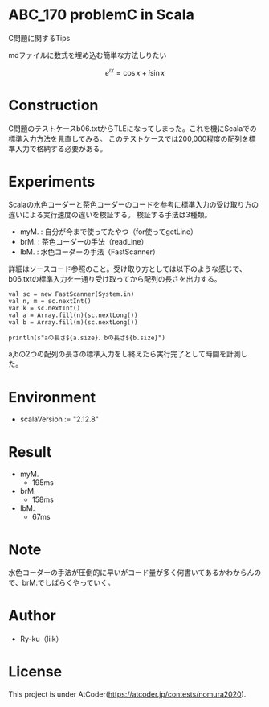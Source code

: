 # ABC_170 problemC in Scala

C問題に関するTips

mdファイルに数式を埋め込む簡単な方法しりたい
```math 
e^{i x} = \cos{x} + i \sin{x}
```

# Construction

C問題のテストケースb06.txtからTLEになってしまった。これを機にScalaでの標準入力方法を見直してみる。
このテストケースでは200,000程度の配列を標準入力で格納する必要がある。

# Experiments
Scalaの水色コーダーと茶色コーダーのコードを参考に標準入力の受け取り方の違いによる実行速度の違いを検証する。
検証する手法は3種類。

- myM. : 自分が今まで使ってたやつ（for使ってgetLine）
- brM. : 茶色コーダーの手法（readLine）
- lbM. : 水色コーダーの手法（FastScanner）

詳細はソースコード参照のこと。受け取り方としては以下のような感じで、b06.txtの標準入力を一通り受け取ってから配列の長さを出力する。

```
val sc = new FastScanner(System.in)
val n, m = sc.nextInt()
var k = sc.nextInt()
val a = Array.fill(n)(sc.nextLong())
val b = Array.fill(m)(sc.nextLong())

println(s"aの長さ${a.size}、bの長さ${b.size}")
```

a,bの2つの配列の長さの標準入力をし終えたら実行完了として時間を計測した。

# Environment
* scalaVersion     := "2.12.8"

# Result

- myM.
    - 195ms
- brM.
    - 158ms
- lbM.
    - 67ms

# Note

水色コーダーの手法が圧倒的に早いがコード量が多く何書いてあるかわからんので、brM.でしばらくやっていく。

# Author

* Ry-ku（liik）

# License
This project is under AtCoder(https://atcoder.jp/contests/nomura2020).